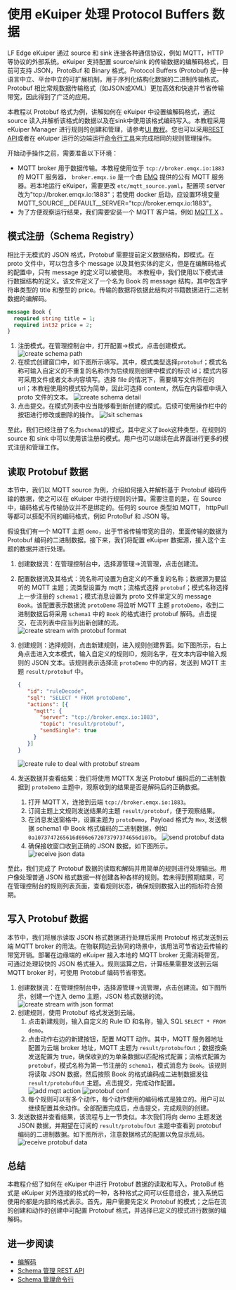 # 使用 eKuiper 处理 Protocol Buffers 数据

LF Edge eKuiper 通过 source 和 sink 连接各种通信协议，例如 MQTT，HTTP 等协议的外部系统。eKuiper 支持配置 source/sink 的传输数据的编解码格式，目前可支持 JSON，ProtoBuf 和 Binary 格式。Protocol Buffers (Protobuf) 是一种语言中立、平台中立的可扩展机制，用于序列化结构化数据的二进制传输格式。Protobuf 相比常规数据传输格式（如JSON或XML）更加高效和快速并节省传输带宽，因此得到了广泛的应用。

本教程以 Protobuf 格式为例，讲解如何在 eKuiper 中设置编解码格式，通过 source 读入并解析该格式的数据以及在sink中使用该格式编码写入。本教程采用 eKuiper Manager 进行规则的创建和管理，请参考[UI 教程](../../operation/manager-ui/overview.md)。您也可以采用[REST API](../../api/restapi/overview.md)或者在 eKuiper 运行的边端运行[命令行工具](../../api/cli/overview.md)来完成相同的规则管理操作。

开始动手操作之前，需要准备以下环境：

- MQTT broker 用于数据传输。本教程使用位于 `tcp://broker.emqx.io:1883` 的 MQTT 服务器， `broker.emqx.io` 是一个由 [EMQ](https://www.emqx.cn) 提供的公有 MQTT 服务器。若本地运行 eKuiper，需要更改 `etc/mqtt_source.yaml`，配置项 server 改为"tcp://broker.emqx.io:1883"；若使用 docker 启动，应设置环境变量 MQTT_SOURCE__DEFAULT__SERVER="tcp://broker.emqx.io:1883"。
- 为了方便观察运行结果，我们需要安装一个 MQTT 客户端，例如 [MQTT X](https://mqttx.app/) 。

## 模式注册（Schema Registry）

相比于无模式的 JSON 格式，Protobuf 需要提前定义数据结构，即模式。在 proto 文件中，可以包含多个 message 以及其他实体的定义，但是在编解码格式的配置中，只有 message 的定义可以被使用。 本教程中，我们使用以下模式进行数据结构的定义。该文件定义了一个名为 Book 的 message 结构，其中包含字符串类型的 title 和整型的 price。传输的数据将依据此结构对书籍数据进行二进制数据的编解码。

```protobuf
message Book {
  required string title = 1; 
  required int32 price = 2;
}
```

1. 注册模式。在管理控制台中，打开配置->模式，点击创建模式。
   ![create schema path](./resources/create_schema.png)
2. 在模式创建窗口中，如下图所示填写。其中，模式类型选择`protobuf`；模式名称可输入自定义的不重复的名称作为后续规则创建中模式的标识 id；模式内容可采用文件或者文本内容填写。选择 file 的情况下，需要填写文件所在的 url；本教程使用的模式较为简单，因此可选择 content，然后在内容框中填入 proto 文件的文本。
   ![create schema detail](./resources/create_detail.png)
3. 点击提交。在模式列表中应当能够看到新创建的模式。后续可使用操作栏中的按钮进行修改或删除的操作。
   ![lsit schemas](./resources/list_schema.png)

至此，我们已经注册了名为`schema1`的模式，其中定义了`Book`这种类型，在规则的 source 和 sink 中可以使用该注册的模式。用户也可以继续在此界面进行更多的模式注册和管理工作。

## 读取 Protobuf 数据

本节中，我们以 MQTT source 为例，介绍如何接入并解析基于 Protobuf 编码传输的数据，使之可以在 eKuiper 中进行规则的计算。需要注意的是，在 Source 中，编码格式与传输协议并不是绑定的。任何的 source 类型如 MQTT， httpPull 等都可以搭配不同的编码格式，例如 ProtoBuf 和 JSON 等。

假设我们有一个 MQTT 主题 `demo`，出于节省传输带宽的目的，里面传输的数据为 Protobuf 编码的二进制数据。接下来，我们将配置 eKuiper 数据源，接入这个主题的数据并进行处理。

1. 创建数据流：在管理控制台中，选择源管理->流管理，点击创建流。
2. 配置数据流及其格式：流名称可设置为自定义的不重复的名称；数据源为要监听的 MQTT 主题；流类型设置为 mqtt；流格式选择 `protobuf`；模式名称选择上一步注册的 `schema1`；模式消息设置为 proto 文件里定义的 message `Book`。该配置表示数据流 `protoDemo` 将监听 MQTT 主题 `protoDemo`，收到二进制数据后将采用 `schema1` 中的 `Book` 的格式进行 protobuf 解码。点击提交，在流列表中应当列出新创建的流。
   ![create stream with protobuf format](./resources/create_proto_stream.png)
3. 创建规则：选择规则，点击新建规则，进入规则创建界面。如下图所示，右上角点击进入文本模式，输入自定义的规则ID，规则名字，在文本内容中输入规则的 JSON 文本。该规则表示选择流 `protoDemo` 中的内容，发送到 MQTT 主题 `result/protobuf` 中。

   ```json
   {
      "id": "ruleDecode",
      "sql": "SELECT * FROM protoDemo",
      "actions": [{
        "mqtt": {
          "server": "tcp://broker.emqx.io:1883",
          "topic": "result/protobuf",
          "sendSingle": true
        }
      }]
   }
   ```
   ![create rule to deal with protobuf stream](./resources/proto_src_rule.png)
4. 发送数据并查看结果：我们将使用 MQTTX 发送 Protobuf 编码后的二进制数据到 `protoDemo` 主题中，观察收到的结果是否是解码后的正确数据。
   1. 打开 MQTT X，连接到云端 `tcp://broker.emqx.io:1883`。
   2. 订阅主题上文规则发送结果的主题 `result/protobuf`，便于观察结果。
   3. 在消息发送窗格中，设置主题为  `protoDemo`，Payload 格式为 `Hex`, 发送根据 schema1 中 Book 格式编码的二进制数据，例如 `0a1073747265616d696e672073797374656d107b`。
      ![send protobuf data](./resources/source_send.png)
   4. 确保接收窗口收到正确的 JSON 数据，如下图所示。
   ![receive json data](./resources/receive_json.png)

至此，我们完成了 Protobuf 数据的读取和解码并用简单的规则进行处理输出。用户像处理普通 JSON 格式数据一样创建各种各样的规则。若未得到预期结果，可在管理控制台的规则列表页面，查看规则状态，确保规则数据入出的指标符合预期。

## 写入 Protobuf 数据

本节中，我们将展示读取 JSON 格式数据进行处理后采用 Protobuf 格式发送到云端 MQTT broker 的用法。在物联网边云协同的场景中，该用法可节省边云传输的带宽开销。部署在边缘端的 eKuiper 接入本地的 MQTT broker 无需消耗带宽，可通过处理较快的 JSON 格式接入。规则运算之后，计算结果需要发送到云端 MQTT broker 时，可使用 Protobuf 编码节省带宽。

1. 创建数据流：在管理控制台中，选择源管理->流管理，点击创建流。如下图所示，创建一个连入 demo 主题，JSON 格式数据的流。
   ![create stream with json format](./resources/create_json_stream.png)
2. 创建规则，使用 Protobuf 格式发送到云端。
   1. 点击新建规则，输入自定义的 Rule ID 和名称，输入 SQL `SELECT * FROM demo`。
   2. 点击动作右边的新建按钮，配置 MQTT 动作。其中，MQTT 服务器地址配置为云端 broker 地址，MQTT 主题为 `result/protobufOut`；数据按条发送配置为 true，确保收到的为单条数据以匹配格式配置；流格式配置为 `protobuf`，模式名称为第一节注册的 `schema1`，模式消息为 `Book`。该规则将读取 JSON 数据，然后按照 Book 的格式编码成二进制数据发往 `result/protobufOut` 主题。点击提交，完成动作配置。
   ![add mqtt action](./resources/action_mqtt.png)
   ![protobuf conf](./resources/action_protobuf.png)
   3. 每个规则可以有多个动作，每个动作使用的编码格式是独立的。用户可以继续配置其余动作。全部配置完成后，点击提交，完成规则的创建。
3. 发送数据并查看结果，该流程与上一节类似。本次我们将向 demo 主题发送 JSON 数据，并期望在订阅的 `result/protobufOut` 主题中查看到 protobuf 编码的二进制数据。如下图所示，注意数据格式的配置以免显示乱码。
   ![receive protobuf data](./resources/receive_protobuf.png)

## 总结

本教程介绍了如何在 eKuiper 中进行 Protobuf 数据的读取和写入。ProtoBuf 格式是 eKuiper 对外连接的格式的一种，各种格式之间可以任意组合，接入系统后使用的都是内部的格式表示。首先，用户需要先定义 Protobuf 的模式；之后在流的创建和动作的创建中可配置 Protobuf 格式，并选择已定义的模式进行数据的编解码。

## 进一步阅读

- [编解码](./serialization.md)
- [Schema 管理 REST API](../../api/restapi/schemas.md)
- [Schema 管理命令行](../../api/cli/schemas.md)

